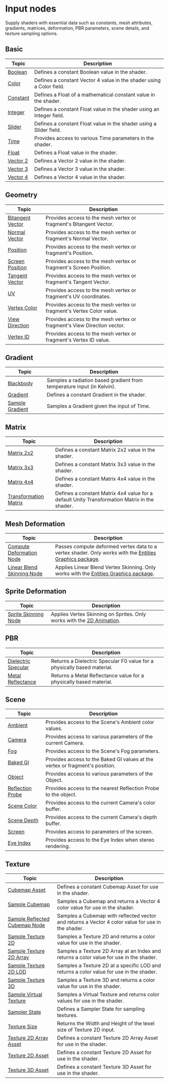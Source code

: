 # Input nodes

Supply shaders with essential data such as constants, mesh attributes, gradients, matrices, deformation, PBR parameters, scene details, and texture sampling options.

## Basic

| **Topic**                    | **Description**                                                      |
|------------------------------|----------------------------------------------------------------------|
| [Boolean](Boolean-Node.md)   | Defines a constant Boolean value in the shader.                      |
| [Color](Color-Node.md)       | Defines a constant Vector 4 value in the shader using a Color field. |
| [Constant](Constant-Node.md) | Defines a Float of a mathematical constant value in the shader.      |
| [Integer](Integer-Node.md)   | Defines a constant Float value in the shader using an Integer field. |
| [Slider](Slider-Node.md)     | Defines a constant Float value in the shader using a Slider field.   |
| [Time](Time-Node.md)         | Provides access to various Time parameters in the shader.            |
| [Float](Float-Node.md)       | Defines a Float value in the shader.                                 |
| [Vector 2](Vector-2-Node.md) | Defines a Vector 2 value in the shader.                              |
| [Vector 3](Vector-3-Node.md) | Defines a Vector 3 value in the shader.                              |
| [Vector 4](Vector-4-Node.md) | Defines a Vector 4 value in the shader.                              |

## Geometry

| **Topic**                                    | **Description**                                                         |
|----------------------------------------------|-------------------------------------------------------------------------|
| [Bitangent Vector](Bitangent-Vector-Node.md) | Provides access to the mesh vertex or fragment's Bitangent Vector.      |
| [Normal Vector](Normal-Vector-Node.md)       | Provides access to the mesh vertex or fragment's Normal Vector.         |
| [Position](Position-Node.md)                 | Provides access to the mesh vertex or fragment's Position.              |
| [Screen Position](Screen-Position-Node.md)   | Provides access to the mesh vertex or fragment's Screen Position.       |
| [Tangent Vector](Tangent-Vector-Node.md)     | Provides access to the mesh vertex or fragment's Tangent Vector.        |
| [UV](UV-Node.md)                             | Provides access to the mesh vertex or fragment's UV coordinates.        |
| [Vertex Color](Vertex-Color-Node.md)         | Provides access to the mesh vertex or fragment's Vertex Color value.    |
| [View Direction](View-Direction-Node.md)     | Provides access to the mesh vertex or fragment's View Direction vector. |
| [Vertex ID](Vertex-ID-Node.md)               | Provides access to the mesh vertex or fragment's Vertex ID value.       |

## Gradient

| **Topic**                                  | **Description**                                                        |
|--------------------------------------------|------------------------------------------------------------------------|
| [Blackbody](Blackbody-Node.md)             | Samples a radiation based gradient from temperature input (in Kelvin). |
| [Gradient](Gradient-Node.md)               | Defines a constant Gradient in the shader.                             |
| [Sample Gradient](Sample-Gradient-Node.md) | Samples a Gradient given the input of Time.                            |

## Matrix

| **Topic**                                              | **Description**                                                                              |
|--------------------------------------------------------|----------------------------------------------------------------------------------------------|
| [Matrix 2x2](Matrix-2x2-Node.md)                       | Defines a constant Matrix 2x2 value in the shader.                                           |
| [Matrix 3x3](Matrix-3x3-Node.md)                       | Defines a constant Matrix 3x3 value in the shader.                                           |
| [Matrix 4x4](Matrix-4x4-Node.md)                       | Defines a constant Matrix 4x4 value in the shader.                                           |
| [Transformation Matrix](Transformation-Matrix-Node.md) | Defines a constant Matrix 4x4 value for a default Unity Transformation Matrix in the shader. |

## Mesh Deformation

| **Topic**                                                   | **Description**                                                                                                                                                                 |
|-------------------------------------------------------------|---------------------------------------------------------------------------------------------------------------------------------------------------------------------------------|
| [Compute Deformation Node](Compute-Deformation-Node.md)     | Passes compute deformed vertex data to a vertex shader. Only works with the [Entities Graphics package](https://docs.unity3d.com/Packages/com.unity.entities.graphics@latest/). |
| [Linear Blend Skinning Node](Linear-Blend-Skinning-Node.md) | Applies Linear Blend Vertex Skinning. Only works with the [Entities Graphics package](https://docs.unity3d.com/Packages/com.unity.entities.graphics@latest/).                   |

## Sprite Deformation

| **Topic**                                       | **Description**                                                                                                                           |
|-------------------------------------------------|-------------------------------------------------------------------------------------------------------------------------------------------|
| [Sprite Skinning Node](Sprite-Skinning-Node.md) | Applies Vertex Skinning on Sprites. Only works with the [2D Animation](https://docs.unity3d.com/Packages/com.unity.2d.animation@latest/). |

## PBR

| **Topic**                                          | **Description**                                                         |
|----------------------------------------------------|-------------------------------------------------------------------------|
| [Dielectric Specular](Dielectric-Specular-Node.md) | Returns a Dielectric Specular F0 value for a physically based material. |
| [Metal Reflectance](Metal-Reflectance-Node.md)     | Returns a Metal Reflectance value for a physically based material.      |

## Scene

| **Topic**                                    | **Description**                                                              |
|----------------------------------------------|------------------------------------------------------------------------------|
| [Ambient](Ambient-Node.md)                   | Provides access to the Scene's Ambient color values.                         |
| [Camera](Camera-Node.md)                     | Provides access to various parameters of the current Camera.                 |
| [Fog](Fog-Node.md)                           | Provides access to the Scene's Fog parameters.                               |
| [Baked GI](Baked-GI-Node.md)                 | Provides access to the Baked GI values at the vertex or fragment's position. |
| [Object](Object-Node.md)                     | Provides access to various parameters of the Object.                         |
| [Reflection Probe](Reflection-Probe-Node.md) | Provides access to the nearest Reflection Probe to the object.               |
| [Scene Color](Scene-Color-Node.md)           | Provides access to the current Camera's color buffer.                        |
| [Scene Depth](Scene-Depth-Node.md)           | Provides access to the current Camera's depth buffer.                        |
| [Screen](Screen-Node.md)                     | Provides access to parameters of the screen.                                 |
| [Eye Index](Eye-Index-Node.md)               | Provides access to the Eye Index when stereo rendering.                      |

## Texture

| **Topic**                                                         | **Description**                                                                                   |
|-------------------------------------------------------------------|---------------------------------------------------------------------------------------------------|
| [Cubemap Asset](Cubemap-Asset-Node.md)                            | Defines a constant Cubemap Asset for use in the shader.                                           |
| [Sample Cubemap](Sample-Cubemap-Node.md)                          | Samples a Cubemap and returns a Vector 4 color value for use in the shader.                       |
| [Sample Reflected Cubemap Node](Sample-Reflected-Cubemap-Node.md) | Samples a Cubemap with reflected vector and returns a Vector 4 color value for use in the shader. |
| [Sample Texture 2D](Sample-Texture-2D-Node.md)                    | Samples a Texture 2D and returns a color value for use in the shader.                             |
| [Sample Texture 2D Array](Sample-Texture-2D-Array-Node.md)        | Samples a Texture 2D Array at an Index and returns a color value for use in the shader.           |
| [Sample Texture 2D LOD](Sample-Texture-2D-LOD-Node.md)            | Samples a Texture 2D at a specific LOD and returns a color value for use in the shader.           |
| [Sample Texture 3D](Sample-Texture-3D-Node.md)                    | Samples a Texture 3D and returns a color value for use in the shader.                             |
| [Sample Virtual Texture](Sample-Virtual-Texture-Node.md)          | Samples a Virtual Texture and returns color values for use in the shader.                         |
| [Sampler State](Sampler-State-Node.md)                            | Defines a Sampler State for sampling textures.                                                    |
| [Texture Size](Texture-Size-Node.md)                              | Returns the Width and Height of the texel size of Texture 2D input.                               |
| [Texture 2D Array Asset](Texture-2D-Array-Asset-Node.md)          | Defines a constant Texture 2D Array Asset for use in the shader.                                  |
| [Texture 2D Asset](Texture-2D-Asset-Node.md)                      | Defines a constant Texture 2D Asset for use in the shader.                                        |
| [Texture 3D Asset](Texture-3D-Asset-Node.md)                      | Defines a constant Texture 3D Asset for use in the shader.                                        |
